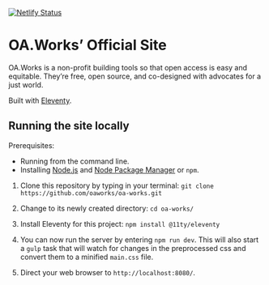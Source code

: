 [![Netlify Status](https://api.netlify.com/api/v1/badges/5e7bf013-1c7f-4a94-86fe-a8316ceb6e11/deploy-status)](https://app.netlify.com/sites/oaworks/deploys)

# OA.Works’ Official Site

OA.Works is a non-profit building tools so that open access is easy and equitable. They’re free, open source, and co-designed with advocates for a just world.

Built with [Eleventy](https://www.11ty.dev/).

## Running the site locally

Prerequisites:
- Running from the command line.
- Installing [Node.js](https://nodejs.dev/) and [Node Package Manager](https://www.npmjs.com/) or `npm`.


1. Clone this repository by typing in your terminal:
`git clone https://github.com/oaworks/oa-works.git`

2. Change to its newly created directory: `cd oa-works/`

3. Install Eleventy for this project: `npm install @11ty/eleventy`

4. You can now run the server by entering `npm run dev`. This will also start a `gulp` task that will watch for changes in the preprocessed css and convert them to a minified `main.css` file.

5. Direct your web browser to `http://localhost:8080/`.
